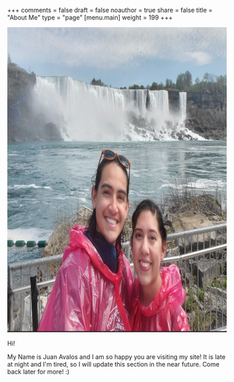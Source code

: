+++
comments = false
draft = false
noauthor = true
share = false
title = "About Me"
type = "page"
[menu.main]
weight = 199
+++

<img src="static\uploads\juan_fish_niagara.png" alt="Fish and I at Niagara Falls!"
	title="Fish and I at Niagara Falls!" width="800" height="700" />

Hi!

My Name is Juan Avalos and I am so happy you are visiting my site! It is late at night and I'm tired, so I will update this section in the near future. Come back later for more! :)

